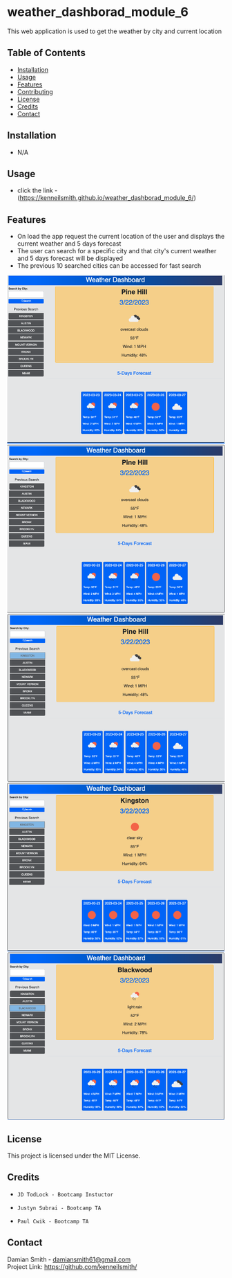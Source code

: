 # weather_dashborad_module_6

This web application is used to get the weather by city and current location

## Table of Contents

- [Installation](#installation) 
- [Usage](#usage) 
- [Features](#features) 
- [Contributing](#contributing)
- [License](#license)
- [Credits](#credits)
- [Contact](#contact)

## Installation
 - N/A


## Usage

- click the link - (https://kenneilsmith.github.io/weather_dashborad_module_6/)

## Features

- On load the app request the current location of the user and displays the current weather and 5 days forecast
- The user can search for a specific city and that city's current weather and 5 days forecast will be displayed
- The previous 10 searched cities can be accessed for fast search

![](./screenshots/Screenshot-1.png)
![](./screenshots/Screenshot-2.png)
![](./screenshots/Screenshot-3.png)
![](./screenshots/Screenshot-4.png)
![](./screenshots/Screenshot-5.png)



## License

This project is licensed under the MIT License.

## Credits
   -     JD TodLock - Bootcamp Instuctor
   -     Justyn Subrai - Bootcamp TA
   -     Paul Cwik - Bootcamp TA




## Contact


Damian Smith - damiansmith61@gmail.com \
Project Link: https://github.com/kenneilsmith/
